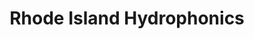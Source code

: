 ---
title: "Rhode Island Hydrophonics"
url: /cranston/rhode-island-hydrophonics/
shop: Warenhaus
---